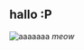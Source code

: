 ## hallo :P
![aaaaaaa](https://cdn.discordapp.com/attachments/647888279970250762/1071098670595969044/sprigatito.jpg)
*meow*
